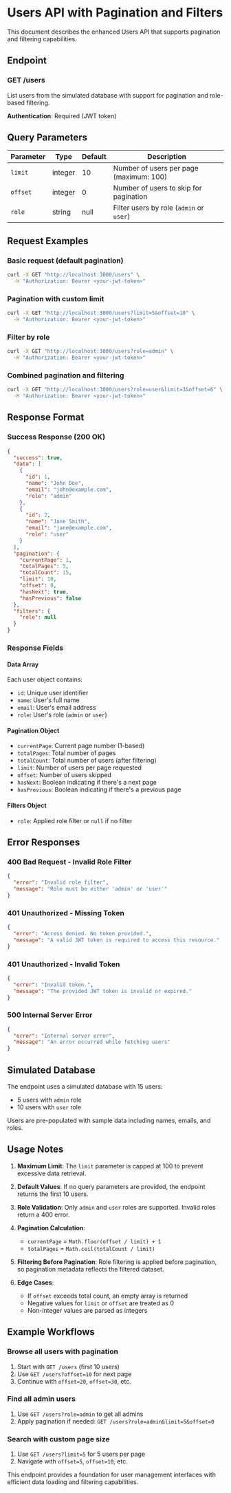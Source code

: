 # Users API with Pagination and Filters

This document describes the enhanced Users API that supports pagination and filtering capabilities.

## Endpoint

### GET /users

List users from the simulated database with support for pagination and role-based filtering.

**Authentication**: Required (JWT token)

## Query Parameters

| Parameter | Type    | Default | Description                              |
| --------- | ------- | ------- | ---------------------------------------- |
| `limit`   | integer | 10      | Number of users per page (maximum: 100)  |
| `offset`  | integer | 0       | Number of users to skip for pagination   |
| `role`    | string  | null    | Filter users by role (`admin` or `user`) |

## Request Examples

### Basic request (default pagination)

```bash
curl -X GET "http://localhost:3000/users" \
  -H "Authorization: Bearer <your-jwt-token>"
```

### Pagination with custom limit

```bash
curl -X GET "http://localhost:3000/users?limit=5&offset=10" \
  -H "Authorization: Bearer <your-jwt-token>"
```

### Filter by role

```bash
curl -X GET "http://localhost:3000/users?role=admin" \
  -H "Authorization: Bearer <your-jwt-token>"
```

### Combined pagination and filtering

```bash
curl -X GET "http://localhost:3000/users?role=user&limit=3&offset=6" \
  -H "Authorization: Bearer <your-jwt-token>"
```

## Response Format

### Success Response (200 OK)

```json
{
  "success": true,
  "data": [
    {
      "id": 1,
      "name": "John Doe",
      "email": "john@example.com",
      "role": "admin"
    },
    {
      "id": 2,
      "name": "Jane Smith",
      "email": "jane@example.com",
      "role": "user"
    }
  ],
  "pagination": {
    "currentPage": 1,
    "totalPages": 5,
    "totalCount": 15,
    "limit": 10,
    "offset": 0,
    "hasNext": true,
    "hasPrevious": false
  },
  "filters": {
    "role": null
  }
}
```

### Response Fields

#### Data Array

Each user object contains:

- `id`: Unique user identifier
- `name`: User's full name
- `email`: User's email address
- `role`: User's role (`admin` or `user`)

#### Pagination Object

- `currentPage`: Current page number (1-based)
- `totalPages`: Total number of pages
- `totalCount`: Total number of users (after filtering)
- `limit`: Number of users per page requested
- `offset`: Number of users skipped
- `hasNext`: Boolean indicating if there's a next page
- `hasPrevious`: Boolean indicating if there's a previous page

#### Filters Object

- `role`: Applied role filter or `null` if no filter

## Error Responses

### 400 Bad Request - Invalid Role Filter

```json
{
  "error": "Invalid role filter",
  "message": "Role must be either 'admin' or 'user'"
}
```

### 401 Unauthorized - Missing Token

```json
{
  "error": "Access denied. No token provided.",
  "message": "A valid JWT token is required to access this resource."
}
```

### 401 Unauthorized - Invalid Token

```json
{
  "error": "Invalid token.",
  "message": "The provided JWT token is invalid or expired."
}
```

### 500 Internal Server Error

```json
{
  "error": "Internal server error",
  "message": "An error occurred while fetching users"
}
```

## Simulated Database

The endpoint uses a simulated database with 15 users:

- 5 users with `admin` role
- 10 users with `user` role

Users are pre-populated with sample data including names, emails, and roles.

## Usage Notes

1. **Maximum Limit**: The `limit` parameter is capped at 100 to prevent excessive data retrieval.

2. **Default Values**: If no query parameters are provided, the endpoint returns the first 10 users.

3. **Role Validation**: Only `admin` and `user` roles are supported. Invalid roles return a 400 error.

4. **Pagination Calculation**:

   - `currentPage` = `Math.floor(offset / limit) + 1`
   - `totalPages` = `Math.ceil(totalCount / limit)`

5. **Filtering Before Pagination**: Role filtering is applied before pagination, so pagination metadata reflects the filtered dataset.

6. **Edge Cases**:
   - If `offset` exceeds total count, an empty array is returned
   - Negative values for `limit` or `offset` are treated as 0
   - Non-integer values are parsed as integers

## Example Workflows

### Browse all users with pagination

1. Start with `GET /users` (first 10 users)
2. Use `GET /users?offset=10` for next page
3. Continue with `offset=20`, `offset=30`, etc.

### Find all admin users

1. Use `GET /users?role=admin` to get all admins
2. Apply pagination if needed: `GET /users?role=admin&limit=5&offset=0`

### Search with custom page size

1. Use `GET /users?limit=5` for 5 users per page
2. Navigate with `offset=5`, `offset=10`, etc.

This endpoint provides a foundation for user management interfaces with efficient data loading and filtering capabilities.
